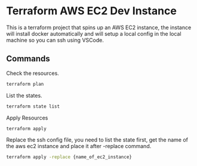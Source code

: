 # Terraform AWS EC2 Dev Instance

This is a terraform project that spins up an AWS EC2 instance, the instance will install docker automatically and will setup a local config in the local machine so you can ssh using VSCode.

## Commands

Check the resources.

```bash
terraform plan
```

List the states.

```bash
terraform state list
```

Apply Resources

```bash
terraform apply
```

Replace the ssh config file, you need to list the state first, get the name of the aws ec2 instance and place it after -replace command.

```bash
terraform apply -replace {name_of_ec2_instance}
```
